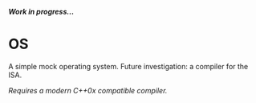 _**Work in progress...**_

OS
====

A simple mock operating system.
Future investigation: a compiler for the ISA. 

_Requires a modern C++0x compatible compiler._

